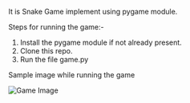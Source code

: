 It is Snake Game implement using pygame module.

Steps for running the game:-
1. Install the pygame module if not already present.
2. Clone this repo.
3. Run the file game.py

Sample image while running the game

![Game Image]()
